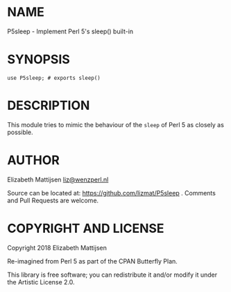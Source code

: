 NAME
====

P5sleep - Implement Perl 5's sleep() built-in

SYNOPSIS
========

    use P5sleep; # exports sleep()

DESCRIPTION
===========

This module tries to mimic the behaviour of the `sleep` of Perl 5 as closely as possible.

AUTHOR
======

Elizabeth Mattijsen <liz@wenzperl.nl>

Source can be located at: https://github.com/lizmat/P5sleep . Comments and Pull Requests are welcome.

COPYRIGHT AND LICENSE
=====================

Copyright 2018 Elizabeth Mattijsen

Re-imagined from Perl 5 as part of the CPAN Butterfly Plan.

This library is free software; you can redistribute it and/or modify it under the Artistic License 2.0.


